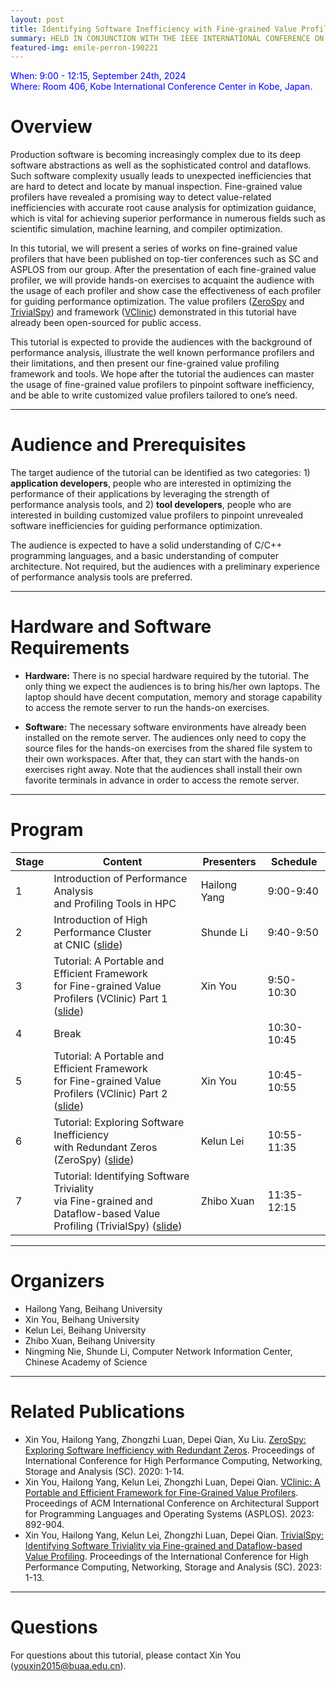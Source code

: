 ```yaml
---
layout: post
title: Identifying Software Inefficiency with Fine-grained Value Profilers
summary: HELD IN CONJUNCTION WITH THE IEEE INTERNATIONAL CONFERENCE ON CLUSTER COMPUTING (CLUSTER 2024)
featured-img: emile-perron-190221
---
```


<font color=Blue>
When: 9:00 - 12:15, September 24th, 2024
<br />
Where: Room 406, Kobe International Conference Center in Kobe, Japan.
</font>

# Overview

Production software is becoming increasingly complex due to its deep software abstractions as well as the
sophisticated control and dataflows. Such software complexity usually leads to unexpected inefficiencies that
are hard to detect and locate by manual inspection. Fine-grained value profilers have revealed a promising way
to detect value-related inefficiencies with accurate root cause analysis for optimization guidance, which is vital
for achieving superior performance in numerous fields such as scientific simulation, machine learning, and
compiler optimization. 

In this tutorial, we will present a series of works on fine-grained value profilers that
have been published on top-tier conferences such as SC and ASPLOS from our group. After the presentation of each
fine-grained value profiler, we will provide hands-on exercises to acquaint the audience with the usage of each
profiler and show case the effectiveness of each profiler for guiding performance optimization. The value profilers ([ZeroSpy](https://github.com/JerryYouxin/zerospy_for_SC20) and [TrivialSpy](https://github.com/tiny-111/TrivialSpy-artifact)) and framework ([VClinic](https://github.com/VClinic/VClinic)) demonstrated in this tutorial have already been open-sourced for public access.

This tutorial is expected to provide the audiences with the background of performance analysis,
illustrate the well known performance profilers and their limitations, and then present our fine-grained value profiling framework and tools. We hope after the tutorial the audiences can master
the usage of fine-grained value profilers to pinpoint software inefficiency, and be able to write
customized value profilers tailored to one’s need.

---

# Audience and Prerequisites

The target audience of the tutorial can be identified as two categories: 1) **application developers**,
people who are interested in optimizing the performance of their applications by leveraging the
strength of performance analysis tools, and 2) **tool developers**, people who are interested in building
customized value profilers to pinpoint unrevealed software inefficiencies for guiding performance
optimization.

The audience is expected to have a solid understanding of C/C++ programming languages, and a
basic understanding of computer architecture. Not required, but the audiences with a preliminary
experience of performance analysis tools are preferred.

---

# Hardware and Software Requirements

- **Hardware:** There is no special hardware required by the tutorial. The only thing we expect the
audiences is to bring his/her own laptops. The laptop should have decent computation, memory
and storage capability to access the remote server to run the hands-on exercises.

- **Software:** The necessary software environments have already been installed on the remote server. The audiences only need to copy the source files for
the hands-on exercises from the shared file system to their own workspaces. After that, they can start with
the hands-on exercises right away. Note that the audiences shall install their own favorite terminals in advance in order to access the remote server.

---

# Program

Stage | Content | Presenters | Schedule
-------- | ----- | ----- | ----
1 | Introduction of Performance Analysis <br>and Profiling Tools in HPC | Hailong Yang | 9:00-9:40
2 | Introduction of High Performance Cluster<br> at CNIC ([slide](https://github.com/buaa-hipo/vprofiler-tutorial-cluster24/blob/main/Introduction%20of%20profiler%20in%20High%20Performance%20Cluster%20at%20CNIC.pdf)) | Shunde Li | 9:40-9:50
3 | Tutorial: A Portable and Efficient Framework<br> for Fine-grained Value Profilers (VClinic) Part 1 ([slide](https://github.com/buaa-hipo/vprofiler-tutorial-cluster24/blob/main/CLUSTER24-Tutorial-VClinic.pdf)) | Xin You | 9:50-10:30
4 | Break |  | 10:30-10:45 
5 | Tutorial: A Portable and Efficient Framework<br> for Fine-grained Value Profilers (VClinic) Part 2 ([slide](https://github.com/buaa-hipo/vprofiler-tutorial-cluster24/blob/main/CLUSTER24-Tutorial-VClinic.pdf)) | Xin You | 10:45-10:55
6 | Tutorial: Exploring Software Inefficiency<br> with Redundant Zeros (ZeroSpy) ([slide](https://github.com/buaa-hipo/vprofiler-tutorial-cluster24/blob/main/CLUSTER24-tutorial-zerospy.pdf)) | Kelun Lei | 10:55-11:35
7 | Tutorial: Identifying Software Triviality<br> via Fine-grained and Dataflow-based Value<br> Profiling (TrivialSpy) ([slide](https://github.com/buaa-hipo/vprofiler-tutorial-cluster24/blob/main/Cluster24-tutorial-trivialspy.pdf)) | Zhibo Xuan | 11:35-12:15

---

# Organizers

- Hailong Yang, Beihang University
- Xin You, Beihang University
- Kelun Lei, Beihang University
- Zhibo Xuan, Beihang University
- Ningming Nie, Shunde Li, Computer Network Information Center, Chinese Academy of Science

---

# Related Publications

- Xin You, Hailong Yang, Zhongzhi Luan, Depei Qian, Xu Liu. [ZeroSpy: Exploring Software Inefficiency with Redundant Zeros](https://ieeexplore.ieee.org/document/9355303). Proceedings of International Conference for High Performance Computing, Networking, Storage and Analysis (SC). 2020: 1-14.
- Xin You, Hailong Yang, Kelun Lei, Zhongzhi Luan, Depei Qian. [VClinic: A Portable and Efficient Framework for Fine-Grained Value Profilers](https://dl.acm.org/doi/10.1145/3575693.3576934). Proceedings of ACM International Conference on Architectural Support for Programming Languages and Operating Systems (ASPLOS). 2023: 892-904.
- Xin You, Hailong Yang, Kelun Lei, Zhongzhi Luan, Depei Qian. [TrivialSpy: Identifying Software Triviality via Fine-grained and Dataflow-based Value Profiling](https://dl.acm.org/doi/10.1145/3581784.3607052). Proceedings of the International Conference for High Performance Computing, Networking, Storage and Analysis (SC). 2023: 1-13.

---

# Questions

For questions about this tutorial, please contact Xin You (youxin2015@buaa.edu.cn).
